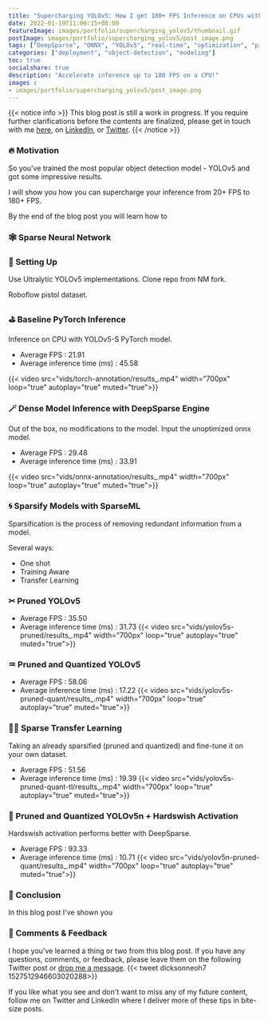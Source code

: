 ```yaml
---
title: "Supercharging YOLOv5: How I get 180+ FPS Inference on CPUs with only 4 Cores"
date: 2022-01-19T11:00:15+08:00
featureImage: images/portfolio/supercharging_yolov5/thumbnail.gif
postImage: images/portfolio/supercharging_yolov5/post_image.png
tags: ["DeepSparse", "ONNX", "YOLOv5", "real-time", "optimization", "pistol"]
categories: ["deployment", "object-detection", "modeling"]
toc: true
socialshare: true
description: "Accelerate inference up to 180 FPS on a CPU!"
images : 
- images/portfolio/supercharging_yolov5/post_image.png
---
```


{{< notice info >}}
This blog post is still a work in progress. If you require further clarifications before the contents are finalized, please get in touch with me [here](https://dicksonneoh.com/contact/), on [LinkedIn](https://www.linkedin.com/in/dickson-neoh/), or [Twitter](https://twitter.com/dicksonneoh7).
{{< /notice >}}

### 🔥 Motivation
So you've trained the most popular object detection model - YOLOv5 and got some impressive results.

I will show you how you can supercharge your inference from 20+ FPS to 180+ FPS.

By the end of the blog post you will learn how to

### 🕸 Sparse Neural Network


### 🔩 Setting Up

Use Ultralytic YOLOv5 implementations.
Clone repo from NM fork.

Roboflow pistol dataset.

### ⛳ Baseline PyTorch Inference

Inference on CPU with YOLOv5-S PyTorch model.

+ Average FPS : 21.91
+ Average inference time (ms) : 45.58

{{< video src="vids/torch-annotation/results_.mp4" width="700px" loop="true" autoplay="true" muted="true">}}


### 🪄 Dense Model Inference with DeepSparse Engine
Out of the box, no modifications to the model.
Input the unoptimized onnx model.

+ Average FPS : 29.48
+ Average inference time (ms) : 33.91

{{< video src="vids/onnx-annotation/results_.mp4" width="700px" loop="true" autoplay="true" muted="true">}}


### 🌀 Sparsify Models with SparseML
Sparsification is the process of removing redundant information from a model.

Several ways:
+ One shot
+ Training Aware
+ Transfer Learning

### ✂ Pruned YOLOv5

+ Average FPS : 35.50
+ Average inference time (ms) : 31.73
{{< video src="vids/yolov5s-pruned/results_.mp4" width="700px" loop="true" autoplay="true" muted="true">}}

### ♒ Pruned and Quantized YOLOv5

+ Average FPS : 58.06
+ Average inference time (ms) : 17.22
{{< video src="vids/yolov5s-pruned-quant/results_.mp4" width="700px" loop="true" autoplay="true" muted="true">}}


### 🤹‍♂️ Sparse Transfer Learning
Taking an already sparsified (pruned and quantized) and fine-tune it on your own dataset.

+ Average FPS : 51.56
+ Average inference time (ms) : 19.39
{{< video src="vids/yolov5s-pruned-quant-tl/results_.mp4" width="700px" loop="true" autoplay="true" muted="true">}}

### 🚀 Pruned and Quantized YOLOv5n + Hardswish Activation
Hardswish activation performs better with DeepSparse.


+ Average FPS : 93.33
+ Average inference time (ms) : 10.71
{{< video src="vids/yolov5n-pruned-quant/results_.mp4" width="700px" loop="true" autoplay="true" muted="true">}}

### 🚧 Conclusion
In this blog post I've shown you


### 🙏 Comments & Feedback
I hope you've learned a thing or two from this blog post.
If you have any questions, comments, or feedback, please leave them on the following Twitter post or [drop me a message](https://dicksonneoh.com/contact/).
{{< tweet dicksonneoh7 1527512946603020288>}}


If you like what you see and don't want to miss any of my future content, follow me on Twitter and LinkedIn where I deliver more of these tips in bite-size posts.